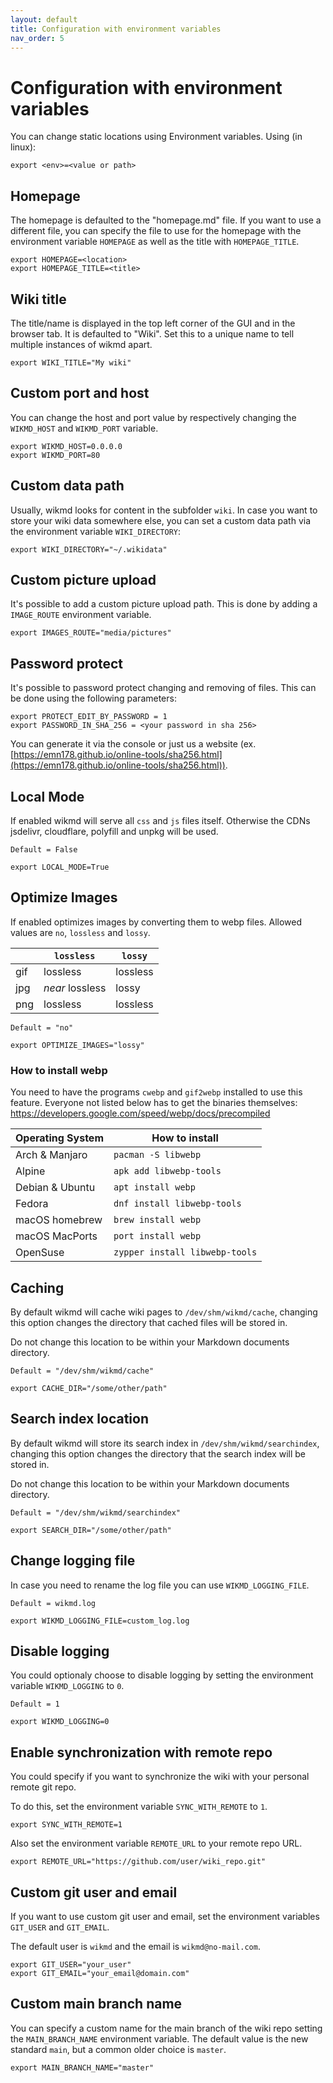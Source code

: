 ```yaml
---
layout: default
title: Configuration with environment variables
nav_order: 5
---
```

# Configuration with environment variables

You can change static locations using Environment variables. Using (in linux):
```
export <env>=<value or path>
```

## Homepage

The homepage is defaulted to the "homepage.md" file. If you want to use a different file, 
you can specify the file to use for the homepage with the environment variable `HOMEPAGE` as well as the title with `HOMEPAGE_TITLE`.

```
export HOMEPAGE=<location>
export HOMEPAGE_TITLE=<title>
```

## Wiki title

The title/name is displayed in the top left corner of the GUI and in the browser tab. It is defaulted to "Wiki". Set this to a unique name to tell multiple instances of wikmd apart.

```
export WIKI_TITLE="My wiki"
```

## Custom port and host

You can change the host and port value by respectively changing the `WIKMD_HOST` and `WIKMD_PORT` variable.

```
export WIKMD_HOST=0.0.0.0
export WIKMD_PORT=80
```


## Custom data path

Usually, wikmd looks for content in the subfolder `wiki`. In case you want to store your wiki data somewhere else, you 
can set a custom data path via the environment variable `WIKI_DIRECTORY`:

```
export WIKI_DIRECTORY="~/.wikidata"
```

## Custom picture upload

It's possible to add a custom picture upload path. This is done by adding a `IMAGE_ROUTE` environment variable.

```
export IMAGES_ROUTE="media/pictures"
```

## Password protect

It's possible to password protect changing and removing of files. This can be done using the following parameters:

```
export PROTECT_EDIT_BY_PASSWORD = 1
export PASSWORD_IN_SHA_256 = <your password in sha 256>
```

You can generate it via the console or just us a website (ex.[https://emn178.github.io/online-tools/sha256.html](https://emn178.github.io/online-tools/sha256.html)).

## Local Mode

If enabled wikmd will serve all `css` and `js` files itself.
Otherwise the CDNs jsdelivr, cloudflare, polyfill and unpkg will be used.

`Default = False`

```
export LOCAL_MODE=True
```

## Optimize Images

If enabled optimizes images by converting them to webp files.
Allowed values are `no`, `lossless` and `lossy`.

|     | `lossless`      | `lossy`  |
|-----|-----------------|----------|
| gif | lossless        | lossless |
| jpg | _near_ lossless | lossy    |
| png | lossless        | lossless |

`Default = "no"`

```
export OPTIMIZE_IMAGES="lossy"
```

### How to install webp
You need to have the programs `cwebp` and `gif2webp` installed to use this feature. 
Everyone not listed below has to get the binaries themselves: https://developers.google.com/speed/webp/docs/precompiled

| Operating System | How to install                 |
|------------------|--------------------------------|
| Arch & Manjaro   | `pacman -S libwebp`            |
| Alpine           | `apk add libwebp-tools`        |
| Debian & Ubuntu  | `apt install webp`             |
| Fedora           | `dnf install libwebp-tools`    |
| macOS homebrew   | `brew install webp`            |
| macOS MacPorts   | `port install webp`            |
| OpenSuse         | `zypper install libwebp-tools` |

## Caching

By default wikmd will cache wiki pages to `/dev/shm/wikmd/cache`, changing this option changes
the directory that cached files will be stored in.

Do not change this location to be within your Markdown documents directory.

`Default = "/dev/shm/wikmd/cache"`

```
export CACHE_DIR="/some/other/path"
```

## Search index location
By default wikmd will store its search index in `/dev/shm/wikmd/searchindex`, changing this option changes
the directory that the search index will be stored in.

Do not change this location to be within your Markdown documents directory.

`Default = "/dev/shm/wikmd/searchindex"`

```
export SEARCH_DIR="/some/other/path"
```

## Change logging file

In case you need to rename the log file you can use `WIKMD_LOGGING_FILE`.

`Default = wikmd.log`

```
export WIKMD_LOGGING_FILE=custom_log.log
```

## Disable logging

You could optionaly choose to disable logging by setting the environment variable `WIKMD_LOGGING` to `0`.

`Default = 1`

```
export WIKMD_LOGGING=0
```

## Enable synchronization with remote repo

You could specify if you want to synchronize the wiki with your personal remote git repo. 

To do this, set the environment variable `SYNC_WITH_REMOTE` to `1`.


```
export SYNC_WITH_REMOTE=1
```

Also set the environment variable `REMOTE_URL` to your remote repo URL. 


```
export REMOTE_URL="https://github.com/user/wiki_repo.git"
```

## Custom git user and email

If you want to use custom git user and email, set the environment variables `GIT_USER` and `GIT_EMAIL`.

The default user is `wikmd` and the email is `wikmd@no-mail.com`.

```
export GIT_USER="your_user"
export GIT_EMAIL="your_email@domain.com"
```

## Custom main branch name

You can specify a custom name for the main branch of the wiki repo setting the `MAIN_BRANCH_NAME` environment variable.
The default value is the new standard `main`, but a common older choice is `master`.

```
export MAIN_BRANCH_NAME="master"
```
